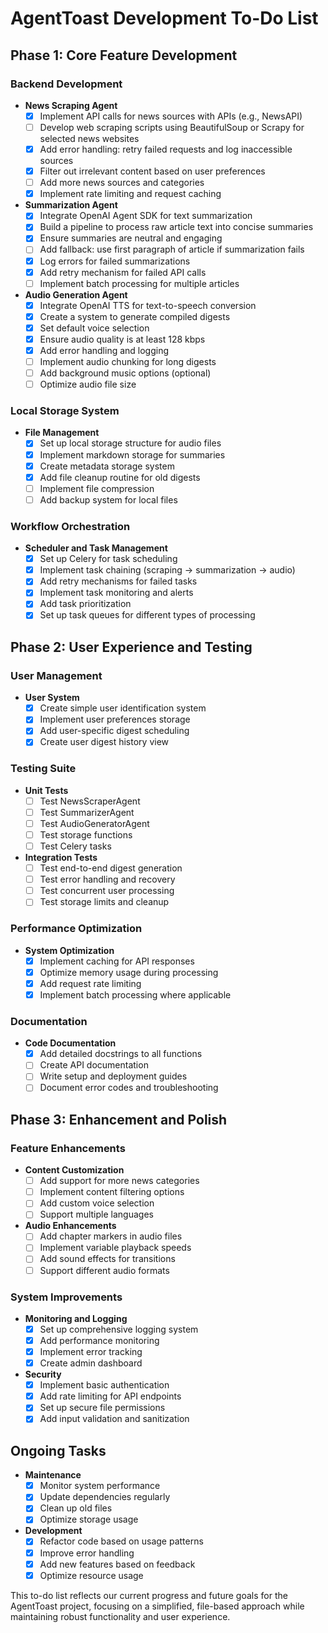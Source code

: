 # AgentToast Development To-Do List

## Phase 1: Core Feature Development

### Backend Development
- **News Scraping Agent**
  - [x] Implement API calls for news sources with APIs (e.g., NewsAPI)
  - [ ] Develop web scraping scripts using BeautifulSoup or Scrapy for selected news websites
  - [x] Add error handling: retry failed requests and log inaccessible sources
  - [x] Filter out irrelevant content based on user preferences
  - [ ] Add more news sources and categories
  - [x] Implement rate limiting and request caching

- **Summarization Agent**
  - [x] Integrate OpenAI Agent SDK for text summarization
  - [x] Build a pipeline to process raw article text into concise summaries
  - [x] Ensure summaries are neutral and engaging
  - [ ] Add fallback: use first paragraph of article if summarization fails
  - [x] Log errors for failed summarizations
  - [x] Add retry mechanism for failed API calls
  - [ ] Implement batch processing for multiple articles

- **Audio Generation Agent**
  - [x] Integrate OpenAI TTS for text-to-speech conversion
  - [x] Create a system to generate compiled digests
  - [x] Set default voice selection
  - [x] Ensure audio quality is at least 128 kbps
  - [x] Add error handling and logging
  - [ ] Implement audio chunking for long digests
  - [ ] Add background music options (optional)
  - [ ] Optimize audio file size

### Local Storage System
- **File Management**
  - [x] Set up local storage structure for audio files
  - [x] Implement markdown storage for summaries
  - [x] Create metadata storage system
  - [x] Add file cleanup routine for old digests
  - [ ] Implement file compression
  - [ ] Add backup system for local files

### Workflow Orchestration
- **Scheduler and Task Management**
  - [x] Set up Celery for task scheduling
  - [x] Implement task chaining (scraping → summarization → audio)
  - [x] Add retry mechanisms for failed tasks
  - [x] Implement task monitoring and alerts
  - [x] Add task prioritization
  - [x] Set up task queues for different types of processing

## Phase 2: User Experience and Testing

### User Management
- **User System**
  - [x] Create simple user identification system
  - [x] Implement user preferences storage
  - [x] Add user-specific digest scheduling
  - [x] Create user digest history view

### Testing Suite
- **Unit Tests**
  - [ ] Test NewsScraperAgent
  - [ ] Test SummarizerAgent
  - [ ] Test AudioGeneratorAgent
  - [ ] Test storage functions
  - [ ] Test Celery tasks

- **Integration Tests**
  - [ ] Test end-to-end digest generation
  - [ ] Test error handling and recovery
  - [ ] Test concurrent user processing
  - [ ] Test storage limits and cleanup

### Performance Optimization
- **System Optimization**
  - [x] Implement caching for API responses
  - [x] Optimize memory usage during processing
  - [x] Add request rate limiting
  - [x] Implement batch processing where applicable

### Documentation
- **Code Documentation**
  - [x] Add detailed docstrings to all functions
  - [ ] Create API documentation
  - [ ] Write setup and deployment guides
  - [ ] Document error codes and troubleshooting

## Phase 3: Enhancement and Polish

### Feature Enhancements
- **Content Customization**
  - [ ] Add support for more news categories
  - [ ] Implement content filtering options
  - [ ] Add custom voice selection
  - [ ] Support multiple languages

- **Audio Enhancements**
  - [ ] Add chapter markers in audio files
  - [ ] Implement variable playback speeds
  - [ ] Add sound effects for transitions
  - [ ] Support different audio formats

### System Improvements
- **Monitoring and Logging**
  - [x] Set up comprehensive logging system
  - [x] Add performance monitoring
  - [x] Implement error tracking
  - [x] Create admin dashboard

- **Security**
  - [x] Implement basic authentication
  - [x] Add rate limiting for API endpoints
  - [x] Set up secure file permissions
  - [x] Add input validation and sanitization

## Ongoing Tasks
- **Maintenance**
  - [x] Monitor system performance
  - [x] Update dependencies regularly
  - [x] Clean up old files
  - [x] Optimize storage usage

- **Development**
  - [x] Refactor code based on usage patterns
  - [x] Improve error handling
  - [x] Add new features based on feedback
  - [x] Optimize resource usage

This to-do list reflects our current progress and future goals for the AgentToast project, focusing on a simplified, file-based approach while maintaining robust functionality and user experience.

